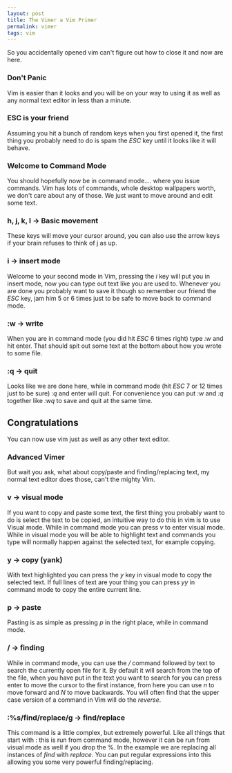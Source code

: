 ```yaml
---
layout: post
title: The Vimer a Vim Primer 
permalink: vimer
tags: vim
---
```


So you accidentally opened vim can't figure out how to close it and now are here.

### Don't Panic

Vim is easier than it looks and you will be on your way to using it as well as any normal text editor in less than a minute.

### ESC is your friend

Assuming you hit a bunch of random keys when you first opened it, the first thing you probably need to do is spam the *ESC* key until it looks like it will behave.

### Welcome to Command Mode

You should hopefully now be in command mode.... where you issue commands.  Vim has lots of commands, whole desktop wallpapers worth, we don't care about any of those.  We just want to move around and edit some text.

### h, j, k, l -> Basic movement

These keys will move your cursor around, you can also use the arrow keys if your brain refuses to think of j as up.

### i -> insert mode

Welcome to your second mode in Vim, pressing the *i* key will put you in insert mode, now you can type out text like you are used to.  Whenever you are done you probably want to save it though so remember our friend the *ESC* key, jam him 5 or 6 times just to be safe to move back to command mode.

### :w -> write

When you are in command mode (you did hit *ESC* 6 times right) type *:w* and hit enter.  That should spit out some text at the bottom about how you wrote to some file.

### :q -> quit

Looks like we are done here, while in command mode (hit *ESC* 7 or 12 times just to be sure) *:q* and enter will quit.  For convenience you can put *:w* and *:q* together like *:wq* to save and quit at the same time.

## Congratulations

You can now use vim just as well as any other text editor.

### Advanced Vimer

But wait you ask, what about copy/paste and finding/replacing text, my normal text editor does those, can't the mighty Vim.

### v -> visual mode

If you want to copy and paste some text, the first thing you probably want to do is select the text to be copied, an intuitive way to do this in vim is to use Visual mode.  While in command mode you can press *v* to enter visual mode.  While in visual mode you will be able to highlight text and commands you type will normally happen against the selected text, for example copying.

### y -> copy (yank)

With text highlighted you can press the *y* key in visual mode to copy the selected text.  If full lines of text are your thing you can press *yy* in command mode to copy the entire current line.

### p -> paste

Pasting is as simple as pressing *p* in the right place, while in command mode.

### / -> finding

While in command mode, you can use the */* command followed by text to search the currently open file for it.  By default it will search from the top of the file, when you have put in the text you want to search for you can press enter to move the cursor to the first instance, from here you can use *n* to move forward and *N* to move backwards.  You will often find that the upper case version of a command in Vim will do the *reverse*.

### :%s/find/replace/g -> find/replace

This command is a little complex, but extremely powerful.  Like all things that start with : this is run from command mode, however it can be run from visual mode as well if you drop the %.  In the example we are replacing all instances of *find* with *replace*.  You can put regular expressions into this allowing you some very powerful finding/replacing.
